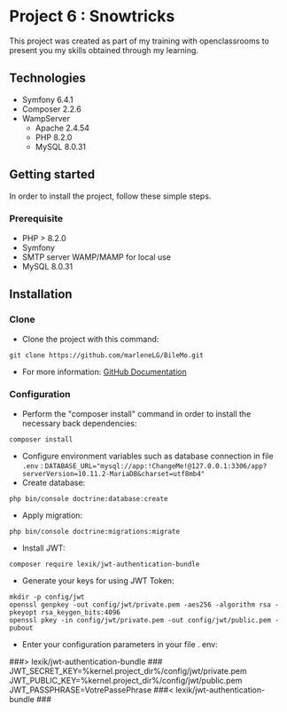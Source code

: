 # Project 6 : Snowtricks

This project was created as part of my training with openclassrooms to present you my skills obtained through my learning.

## Technologies

- Symfony 6.4.1
- Composer 2.2.6
- WampServer
  - Apache 2.4.54
  - PHP 8.2.0
  - MySQL 8.0.31

## Getting started

In order to install the project, follow these simple steps.

### Prerequisite

- PHP > 8.2.0
- Symfony
- SMTP server WAMP/MAMP for local use
- MySQL 8.0.31

## Installation

### Clone

- Clone the project with this command:

```shell
git clone https://github.com/marleneLG/BileMo.git
```

- For more information: [GitHub Documentation](https://docs.github.com/fr/repositories/creating-and-managing-repositories/cloning-a-repository)

### Configuration

- Perform the "composer install" command in order to install the necessary back dependencies:

```shell
composer install
```

- Configure environment variables such as database connection in file `.env` :
  `DATABASE_URL="mysql://app:!ChangeMe!@127.0.0.1:3306/app?serverVersion=10.11.2-MariaDB&charset=utf8mb4"`
- Create database:

```shell
php bin/console doctrine:database:create
```

- Apply migration:

```shell
php bin/console doctrine:migrations:migrate
```

- Install JWT:

```shell
composer require lexik/jwt-authentication-bundle
```

- Generate your keys for using JWT Token:

```shell
mkdir -p config/jwt
openssl genpkey -out config/jwt/private.pem -aes256 -algorithm rsa -pkeyopt rsa_keygen_bits:4096
openssl pkey -in config/jwt/private.pem -out config/jwt/public.pem -pubout
```

- Enter your configuration parameters in your file . env:

###> lexik/jwt-authentication-bundle ###
JWT_SECRET_KEY=%kernel.project_dir%/config/jwt/private.pem
JWT_PUBLIC_KEY=%kernel.project_dir%/config/jwt/public.pem
JWT_PASSPHRASE=VotrePassePhrase
###< lexik/jwt-authentication-bundle ###